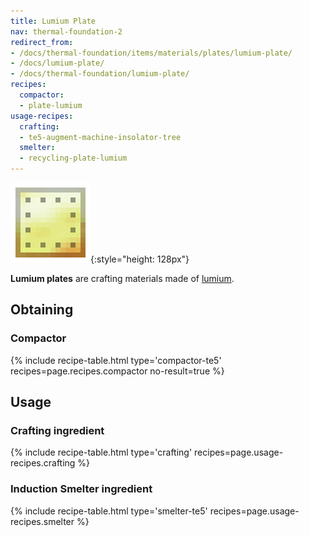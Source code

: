 ```yaml
---
title: Lumium Plate
nav: thermal-foundation-2
redirect_from:
- /docs/thermal-foundation/items/materials/plates/lumium-plate/
- /docs/lumium-plate/
- /docs/thermal-foundation/lumium-plate/
recipes:
  compactor:
  - plate-lumium
usage-recipes:
  crafting:
  - te5-augment-machine-insolator-tree
  smelter:
  - recycling-plate-lumium
---
```


![Lumium plate](/assets/images/thermal-foundation-2/plate-lumium.png){:style="height: 128px"}


**Lumium plates** are crafting materials made of [lumium](/docs/thermal-foundation-2/lumium-ingot/).


Obtaining
---------

### Compactor
{% include recipe-table.html type='compactor-te5' recipes=page.recipes.compactor no-result=true %}


Usage
-----

### Crafting ingredient
{% include recipe-table.html type='crafting' recipes=page.usage-recipes.crafting %}

### Induction Smelter ingredient
{% include recipe-table.html type='smelter-te5' recipes=page.usage-recipes.smelter %}
